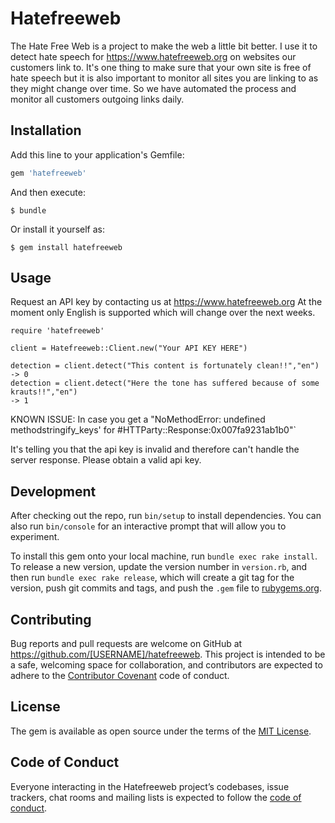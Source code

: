 # Hatefreeweb

The Hate Free Web is a project to make the web a little bit better. I use it to detect hate speech for https://www.hatefreeweb.org on websites our customers link to. It's one thing to make sure that your own site is free of hate speech but it is also important to monitor all sites you are linking to as they might change over time. So we have automated the process and monitor all customers outgoing links daily. 

## Installation

Add this line to your application's Gemfile:

```ruby
gem 'hatefreeweb'
```

And then execute:

    $ bundle

Or install it yourself as:

    $ gem install hatefreeweb

## Usage

Request an API key by contacting us at https://www.hatefreeweb.org
At the moment only English is supported which will change over the next weeks. 


    require 'hatefreeweb'

    client = Hatefreeweb::Client.new("Your API KEY HERE")

    detection = client.detect("This content is fortunately clean!!","en")
    -> 0
    detection = client.detect("Here the tone has suffered because of some krauts!!","en")
    -> 1

KNOWN ISSUE: In case you get a "NoMethodError: undefined methodstringify_keys' for #HTTParty::Response:0x007fa9231ab1b0"`

It's telling you that the api key is invalid and therefore can't handle the server response. Please obtain a valid api key. 

## Development

After checking out the repo, run `bin/setup` to install dependencies. You can also run `bin/console` for an interactive prompt that will allow you to experiment.

To install this gem onto your local machine, run `bundle exec rake install`. To release a new version, update the version number in `version.rb`, and then run `bundle exec rake release`, which will create a git tag for the version, push git commits and tags, and push the `.gem` file to [rubygems.org](https://rubygems.org).

## Contributing

Bug reports and pull requests are welcome on GitHub at https://github.com/[USERNAME]/hatefreeweb. This project is intended to be a safe, welcoming space for collaboration, and contributors are expected to adhere to the [Contributor Covenant](http://contributor-covenant.org) code of conduct.

## License

The gem is available as open source under the terms of the [MIT License](https://opensource.org/licenses/MIT).

## Code of Conduct

Everyone interacting in the Hatefreeweb project’s codebases, issue trackers, chat rooms and mailing lists is expected to follow the [code of conduct](https://github.com/[USERNAME]/hatefreeweb/blob/master/CODE_OF_CONDUCT.md).
